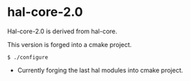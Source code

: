 # hal-core-2.0

Hal-core-2.0 is derived from hal-core.

This version is forged into a cmake project.

	$ ./configure
	
	
* Currently forging the last hal modules into cmake project.





